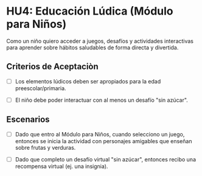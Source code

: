 # HU4: Educación Lúdica (Módulo para Niños)

Como un niño quiero acceder a juegos, desafíos y actividades interactivas para aprender sobre hábitos saludables de forma directa y divertida.

## Criterios de Aceptaciòn

- [ ] Los elementos lúdicos deben ser apropiados para la edad preescolar/primaria.

- [ ] El niño debe poder interactuar con al menos un desafío "sin azúcar".

## Escenarios

- [ ] Dado que entro al Módulo para Niños, cuando selecciono un juego, entonces se inicia la actividad con personajes amigables que enseñan sobre frutas y verduras.

- [ ] Dado que completo un desafío virtual "sin azúcar", entonces recibo una recompensa virtual (ej. una insignia).
